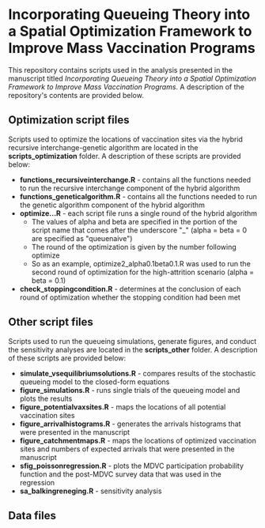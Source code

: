 # Incorporating Queueing Theory into a Spatial Optimization Framework to Improve Mass Vaccination Programs

This repository contains scripts used in the analysis presented in the manuscript titled _Incorporating Queueing Theory into a Spatial Optimization Framework to Improve Mass Vaccination Programs_. A description of the repository's contents are provided below.


## Optimization script files

Scripts used to optimize the locations of vaccination sites via the hybrid recursive interchange-genetic algorithm are located in the **scripts_optimization** folder. A description of these scripts are provided below:
* **functions_recursiveinterchange.R** - contains all the functions needed to run the recursive interchange component of the hybrid algorithm
* **functions_geneticalgorithm.R** - contains all the functions needed to run the genetic algorithm component of the hybrid algorithm
* **optimize...R** - each script file runs a single round of the hybrid algorithm
  - The values of alpha and beta are specified in the portion of the script name that comes after the underscore "_" (alpha = beta = 0 are specified as "queuenaive")
  - The round of the optimization is given by the number following optimize
  - So as an example, optimize2_alpha0.1beta0.1.R was used to run the second round of optimization for the high-attrition scenario (alpha = beta = 0.1)
* **check_stoppingcondition.R** - determines at the conclusion of each round of optimization whether the stopping condition had been met


## Other script files

Scripts used to run the queueing simulations, generate figures, and conduct the sensitivity analyses are located in the **scripts_other** folder. A description of these scripts are provided below:
* **simulate_vsequilibriumsolutions.R** - compares results of the stochastic queueing model to the closed-form equations
* **figure_simulations.R** - runs single trials of the queueing model and plots the results
* **figure_potentialvaxsites.R** - maps the locations of all potential vaccination sites
* **figure_arrivalhistograms.R** - generates the arrivals histograms that were presented in the manuscript
* **figure_catchmentmaps.R** - maps the locations of optimized vaccination sites and numbers of expected arrivals that were presented in the manuscript
* **sfig_poissonregression.R** - plots the MDVC participation probability function and the post-MDVC survey data that was used in the regression
* **sa_balkingreneging.R** - sensitivity analysis 

## Data files
